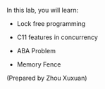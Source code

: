 In this lab, you will learn:

* Lock free programming

* C11 features in concurrency

* ABA Problem

* Memory Fence

\(Prepared by Zhou Xuxuan\)

